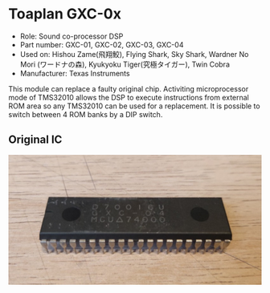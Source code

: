# Toaplan GXC-0x
* Role: Sound co-processor DSP
* Part number: GXC-01, GXC-02, GXC-03, GXC-04
* Used on: Hishou Zame(飛翔鮫), Flying Shark, Sky Shark, Wardner No Mori (ワードナの森), Kyukyoku Tiger(究極タイガー), Twin Cobra
* Manufacturer: Texas Instruments

This module can replace a faulty original chip. Activiting microprocessor mode of TMS32010 allows the DSP to execute instructions from external ROM area so any TMS32010 can be used for a replacement. It is possible to switch between 4 ROM banks by a DIP switch.


## Original IC
<p align=center><img alt="GXC-04_chip" src="./GXC-04_chip.jpg"></p>

